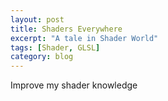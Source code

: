 ```yaml
---
layout: post
title: Shaders Everywhere
excerpt: "A tale in Shader World"
tags: [Shader, GLSL]
category: blog
---
```


Improve my shader knowledge